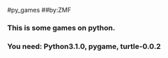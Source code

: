 #py_games
##by:ZMF
### This is some games on python.
### You need: Python3.1.0, pygame, turtle-0.0.2